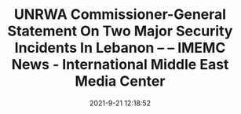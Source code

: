 ---
"title": "UNRWA Commissioner-General Statement On Two Major Security Incidents In Lebanon – – IMEMC News - International Middle East Media Center"
"date": "2021-9-21 12:18:52"
"feed_name": "GOOGLENEWSCONSTRUCTION"
"feed_website": "https://news.google.com/search?q=construction%2Bincident&hl=en-US&gl=US&ceid=US:en"
"feed_rss": "https://news.google.com/rss/search?q=construction%2Bincident&hl=en-US&gl=US&ceid=US:en"
"link": "https://imemc.org/article/unrwa-commissioner-general-statement-on-two-major-security-incidents-in-lebanon/"
"file": "_posts/2021-1-1-ddbae691ad599bdc28dfb9d66be2922e5122159b.md"
"accident": "0"
"drilling": "0"
"dead": "0"
"injured": "0"
"where": "unknown site"
---
